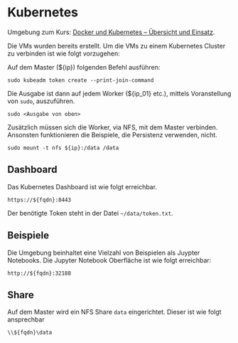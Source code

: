 Kubernetes
==========

Umgebung zum Kurs: [Docker und Kubernetes – Übersicht und Einsatz](https://github.com/mc-b/duk).

Die VMs wurden bereits erstellt. Um die VMs zu einem Kubernetes Cluster zu verbinden ist wie folgt vorzugehen:

Auf dem Master (${ip}) folgenden Befehl ausführen:

    sudo kubeadm token create --print-join-command
    
Die Ausgabe ist dann auf jedem Worker (${ip_01} etc.), mittels Voranstellung von `sudo`, auszuführen.    
    
    sudo <Ausgabe von oben>
    
Zusätzlich müssen sich die Worker, via NFS, mit dem Master verbinden. Ansonsten funktionieren die Beispiele, die Persistenz verwenden, nicht.

    sudo mount -t nfs ${ip}:/data /data    
    
Dashboard
---------

Das Kubernetes Dashboard ist wie folgt erreichbar.

    https://${fqdn}:8443
    
Der benötigte Token steht in der Datei `~/data/token.txt`.    

Beispiele
---------

Die Umgebung beinhaltet eine Vielzahl von Beispielen als Juypter Notebooks. Die Jupyter Notebook Oberfläche ist wie folgt erreichbar:

    http://${fqdn}:32188

Share
-----

Auf dem Master wird ein NFS Share `data` eingerichtet. Dieser ist wie folgt ansprechbar

    \\${fqdn}\data
